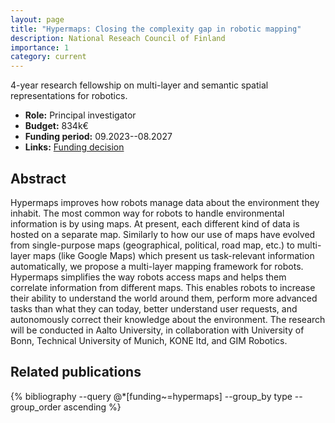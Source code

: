 ```yaml
---
layout: page
title: "Hypermaps: Closing the complexity gap in robotic mapping"
description: National Reseach Council of Finland
importance: 1
category: current
---
```


4-year research fellowship on multi-layer and semantic spatial representations
for robotics.

- **Role:** Principal investigator
- **Budget:** 834k€
- **Funding period:** 09.2023--08.2027
- **Links:** [Funding decision](https://research.fi/en/results/funding/78102)

## Abstract

Hypermaps improves how robots manage data about the environment they inhabit.
The most common way for robots to handle environmental information is by using
maps. At present, each different kind of data is hosted on a separate map.
Similarly to how our use of maps have evolved from single-purpose maps
(geographical, political, road map, etc.) to multi-layer maps (like Google Maps)
which present us task-relevant information automatically, we propose a
multi-layer mapping framework for robots. Hypermaps simplifies the way robots
access maps and helps them correlate information from different maps. This
enables robots to increase their ability to understand the world around them,
perform more advanced tasks than what they can today, better understand user
requests, and autonomously correct their knowledge about the environment. The
research will be conducted in Aalto University, in collaboration with University
of Bonn, Technical University of Munich, KONE ltd, and GIM Robotics.

## Related publications

<div class="publications">
    {% bibliography --query @*[funding~=hypermaps] --group_by type --group_order ascending %}
</div>
